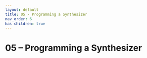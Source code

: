 ```yaml
---
layout: default
title: 05 - Programming a Synthesizer
nav_order: 6
has children: true
---
```


# 05 – Programming a Synthesizer
